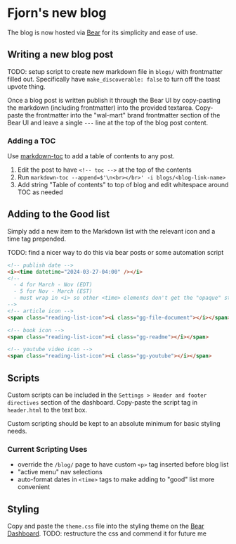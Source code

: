 # Fjorn's new blog

The blog is now hosted via [Bear](https://bearblog.dev/) for its simplicity and ease of use.

## Writing a new blog post

TODO: setup script to create new markdown file in `blogs/` with frontmatter filled out. Specifically have `make_discoverable: false` to turn off the toast upvote thing.

Once a blog post is written publish it through the Bear UI by copy-pasting the markdown (including frontmatter) into the provided textarea. Copy-paste the frontmatter into the "wal-mart" brand frontmatter section of the Bear UI and leave a single `---` line at the top of the blog post content.

### Adding a TOC

Use [markdown-toc](https://github.com/jonschlinkert/markdown-toc) to add a table of contents to any post.

1. Edit the post to have `<!-- toc -->` at the top of the contents
2. Run `markdown-toc --append=$'\n<br></br>' -i blogs/<blog-link-name>`
3. Add string "Table of contents" to top of blog and edit whitespace around TOC as needed

## Adding to the Good list

Simply add a new item to the Markdown list with the relevant icon and a time tag prepended.

TODO: find a nicer way to do this via bear posts or some automation script

```html
<!-- publish date -->
<i><time datetime="2024-03-27-04:00" /></i>
<!--
  - 4 for March - Nov (EDT)
  - 5 for Nov - March (EST)
  - must wrap in <i> so other <time> elements don't get the "opaque" style
-->
<!-- article icon -->
<span class="reading-list-icon"><i class="gg-file-document"></i></span>

<!-- book icon -->
<span class="reading-list-icon"><i class="gg-readme"></i></span>

<!-- youtube video icon -->
<span class="reading-list-icon"><i class="gg-youtube"></i></span>
```

## Scripts

Custom scripts can be included in the `Settings > Header and footer directives` section of the dashboard. Copy-paste the script tag in `header.html` to the text box.

Custom scripting should be kept to an absolute minimum for basic styling needs.

### Current Scripting Uses

- override the `/blog/` page to have custom `<p>` tag inserted before blog list
- "active menu" nav selections
- auto-format dates in `<time>` tags to make adding to "good" list more convenient

## Styling

Copy and paste the `theme.css` file into the styling theme on the [Bear Dashboard](https://bearblog.dev/dashboard/).
TODO: restructure the css and commend it for future me
